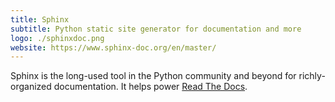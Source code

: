 ```yaml
---
title: Sphinx
subtitle: Python static site generator for documentation and more
logo: ./sphinxdoc.png
website: https://www.sphinx-doc.org/en/master/
---
```


Sphinx is the long-used tool in the Python community and beyond for richly-organized documentation. It helps power [Read The Docs](https://readthedocs.org).
